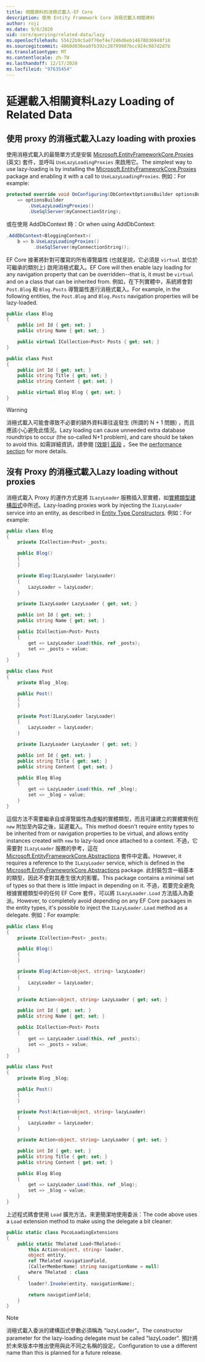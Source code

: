 ```yaml
---
title: 相關資料的消極式載入-EF Core
description: 使用 Entity Framework Core 消極式載入相關資料
author: roji
ms.date: 9/8/2020
uid: core/querying/related-data/lazy
ms.openlocfilehash: 55622b9c5a8f70ef4e7246d6eb14678036948f18
ms.sourcegitcommit: 4860d036ea0fb392c28799907bcc924c987d2d7b
ms.translationtype: MT
ms.contentlocale: zh-TW
ms.lasthandoff: 12/17/2020
ms.locfileid: "97635454"
---
```

# <a name="lazy-loading-of-related-data"></a><span data-ttu-id="38a75-103">延遲載入相關資料</span><span class="sxs-lookup"><span data-stu-id="38a75-103">Lazy Loading of Related Data</span></span>

## <a name="lazy-loading-with-proxies"></a><span data-ttu-id="38a75-104">使用 proxy 的消極式載入</span><span class="sxs-lookup"><span data-stu-id="38a75-104">Lazy loading with proxies</span></span>

<span data-ttu-id="38a75-105">使用消極式載入的最簡單方式是安裝 [Microsoft.EntityFrameworkCore.Proxies](https://www.nuget.org/packages/Microsoft.EntityFrameworkCore.Proxies/) \(英文\) 套件，並呼叫 `UseLazyLoadingProxies` 來啟用它。</span><span class="sxs-lookup"><span data-stu-id="38a75-105">The simplest way to use lazy-loading is by installing the [Microsoft.EntityFrameworkCore.Proxies](https://www.nuget.org/packages/Microsoft.EntityFrameworkCore.Proxies/) package and enabling it with a call to `UseLazyLoadingProxies`.</span></span> <span data-ttu-id="38a75-106">例如：</span><span class="sxs-lookup"><span data-stu-id="38a75-106">For example:</span></span>

```csharp
protected override void OnConfiguring(DbContextOptionsBuilder optionsBuilder)
    => optionsBuilder
        .UseLazyLoadingProxies()
        .UseSqlServer(myConnectionString);
```

<span data-ttu-id="38a75-107">或在使用 AddDbContext 時：</span><span class="sxs-lookup"><span data-stu-id="38a75-107">Or when using AddDbContext:</span></span>

```csharp
.AddDbContext<BloggingContext>(
    b => b.UseLazyLoadingProxies()
          .UseSqlServer(myConnectionString));
```

<span data-ttu-id="38a75-108">EF Core 接著將針對可覆寫的所有導覽屬性 (也就是說，它必須是 `virtual` 並位於可繼承的類別上) 啟用消極式載入。</span><span class="sxs-lookup"><span data-stu-id="38a75-108">EF Core will then enable lazy loading for any navigation property that can be overridden--that is, it must be `virtual` and on a class that can be inherited from.</span></span> <span data-ttu-id="38a75-109">例如，在下列實體中，系統將會對 `Post.Blog` 和 `Blog.Posts` 導覽屬性進行消極式載入。</span><span class="sxs-lookup"><span data-stu-id="38a75-109">For example, in the following entities, the `Post.Blog` and `Blog.Posts` navigation properties will be lazy-loaded.</span></span>

```csharp
public class Blog
{
    public int Id { get; set; }
    public string Name { get; set; }

    public virtual ICollection<Post> Posts { get; set; }
}

public class Post
{
    public int Id { get; set; }
    public string Title { get; set; }
    public string Content { get; set; }

    public virtual Blog Blog { get; set; }
}
```

> [!WARNING]
> <span data-ttu-id="38a75-110">消極式載入可能會導致不必要的額外資料庫往返發生 (所謂的 N + 1 問題) ，而且應該小心避免此情況。</span><span class="sxs-lookup"><span data-stu-id="38a75-110">Lazy loading can cause unneeded extra database roundtrips to occur (the so-called N+1 problem), and care should be taken to avoid this.</span></span> <span data-ttu-id="38a75-111">如需詳細資訊，請參閱 [ [效能] 區段](xref:core/performance/efficient-querying#beware-of-lazy-loading) 。</span><span class="sxs-lookup"><span data-stu-id="38a75-111">See the [performance section](xref:core/performance/efficient-querying#beware-of-lazy-loading) for more details.</span></span>

## <a name="lazy-loading-without-proxies"></a><span data-ttu-id="38a75-112">沒有 Proxy 的消極式載入</span><span class="sxs-lookup"><span data-stu-id="38a75-112">Lazy loading without proxies</span></span>

<span data-ttu-id="38a75-113">消極式載入 Proxy 的運作方式是將 `ILazyLoader` 服務插入至實體，如[實體類型建構函式](xref:core/modeling/constructors)中所述。</span><span class="sxs-lookup"><span data-stu-id="38a75-113">Lazy-loading proxies work by injecting the `ILazyLoader` service into an entity, as described in [Entity Type Constructors](xref:core/modeling/constructors).</span></span> <span data-ttu-id="38a75-114">例如：</span><span class="sxs-lookup"><span data-stu-id="38a75-114">For example:</span></span>

```csharp
public class Blog
{
    private ICollection<Post> _posts;

    public Blog()
    {
    }

    private Blog(ILazyLoader lazyLoader)
    {
        LazyLoader = lazyLoader;
    }

    private ILazyLoader LazyLoader { get; set; }

    public int Id { get; set; }
    public string Name { get; set; }

    public ICollection<Post> Posts
    {
        get => LazyLoader.Load(this, ref _posts);
        set => _posts = value;
    }
}

public class Post
{
    private Blog _blog;

    public Post()
    {
    }

    private Post(ILazyLoader lazyLoader)
    {
        LazyLoader = lazyLoader;
    }

    private ILazyLoader LazyLoader { get; set; }

    public int Id { get; set; }
    public string Title { get; set; }
    public string Content { get; set; }

    public Blog Blog
    {
        get => LazyLoader.Load(this, ref _blog);
        set => _blog = value;
    }
}
```

<span data-ttu-id="38a75-115">這個方法不需要繼承自或導覽屬性為虛擬的實體類型，而且可讓建立的實體實例在 `new` 附加至內容之後，延遲載入。</span><span class="sxs-lookup"><span data-stu-id="38a75-115">This method doesn't require entity types to be inherited from or navigation properties to be virtual, and allows entity instances created with `new` to lazy-load once attached to a context.</span></span> <span data-ttu-id="38a75-116">不過，它需要對 `ILazyLoader` 服務的參考，這在 [Microsoft.EntityFrameworkCore.Abstractions](https://www.nuget.org/packages/Microsoft.EntityFrameworkCore.Abstractions/) 套件中定義。</span><span class="sxs-lookup"><span data-stu-id="38a75-116">However, it requires a reference to the `ILazyLoader` service, which is defined in the [Microsoft.EntityFrameworkCore.Abstractions](https://www.nuget.org/packages/Microsoft.EntityFrameworkCore.Abstractions/) package.</span></span> <span data-ttu-id="38a75-117">此封裝包含一組基本的類型，因此不會對其產生很大的影響。</span><span class="sxs-lookup"><span data-stu-id="38a75-117">This package contains a minimal set of types so that there is little impact in depending on it.</span></span> <span data-ttu-id="38a75-118">不過，若要完全避免根據實體類型中的任何 EF Core 套件，可以將 `ILazyLoader.Load` 方法插入為委派。</span><span class="sxs-lookup"><span data-stu-id="38a75-118">However, to completely avoid depending on any EF Core packages in the entity types, it's possible to inject the `ILazyLoader.Load` method as a delegate.</span></span> <span data-ttu-id="38a75-119">例如：</span><span class="sxs-lookup"><span data-stu-id="38a75-119">For example:</span></span>

```csharp
public class Blog
{
    private ICollection<Post> _posts;

    public Blog()
    {
    }

    private Blog(Action<object, string> lazyLoader)
    {
        LazyLoader = lazyLoader;
    }

    private Action<object, string> LazyLoader { get; set; }

    public int Id { get; set; }
    public string Name { get; set; }

    public ICollection<Post> Posts
    {
        get => LazyLoader.Load(this, ref _posts);
        set => _posts = value;
    }
}

public class Post
{
    private Blog _blog;

    public Post()
    {
    }

    private Post(Action<object, string> lazyLoader)
    {
        LazyLoader = lazyLoader;
    }

    private Action<object, string> LazyLoader { get; set; }

    public int Id { get; set; }
    public string Title { get; set; }
    public string Content { get; set; }

    public Blog Blog
    {
        get => LazyLoader.Load(this, ref _blog);
        set => _blog = value;
    }
}
```

<span data-ttu-id="38a75-120">上述程式碼會使用 `Load` 擴充方法，來更簡潔地使用委派：</span><span class="sxs-lookup"><span data-stu-id="38a75-120">The code above uses a `Load` extension method to make using the delegate a bit cleaner:</span></span>

```csharp
public static class PocoLoadingExtensions
{
    public static TRelated Load<TRelated>(
        this Action<object, string> loader,
        object entity,
        ref TRelated navigationField,
        [CallerMemberName] string navigationName = null)
        where TRelated : class
    {
        loader?.Invoke(entity, navigationName);

        return navigationField;
    }
}
```

> [!NOTE]
> <span data-ttu-id="38a75-121">消極式載入委派的建構函式參數必須稱為 "lazyLoader"。</span><span class="sxs-lookup"><span data-stu-id="38a75-121">The constructor parameter for the lazy-loading delegate must be called "lazyLoader".</span></span> <span data-ttu-id="38a75-122">預計將於未來版本中推出使用與此不同之名稱的設定。</span><span class="sxs-lookup"><span data-stu-id="38a75-122">Configuration to use a different name than this is planned for a future release.</span></span>
